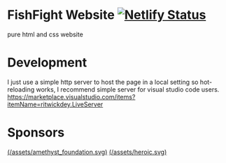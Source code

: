 # FishFight Website [![Netlify Status](https://api.netlify.com/api/v1/badges/fb9eee95-1337-4b10-bbdb-437efa1b30f8/deploy-status)](https://app.netlify.com/sites/fishfight/deploys)
pure html and css website

# Development
I just use a simple http server to host the page in a local setting so hot-reloading works,
I recommend simple server for visual studio code users.
https://marketplace.visualstudio.com/items?itemName=ritwickdey.LiveServer

# Sponsors
[(/assets/amethyst_foundation.svg)](https://amethyst.rs/)
[(/assets/heroic.svg)](https://heroiclabs.com/)